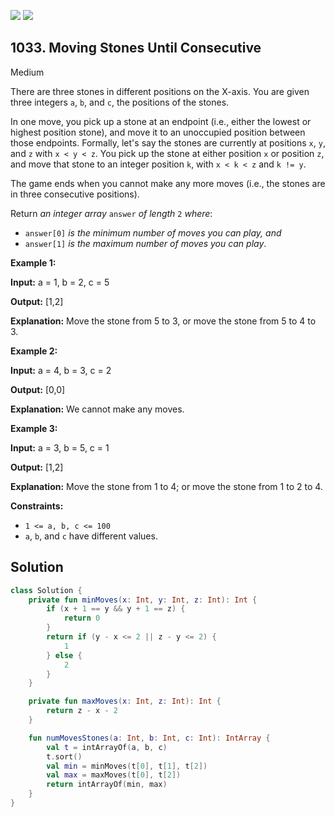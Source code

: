 [![](https://img.shields.io/github/stars/javadev/LeetCode-in-Kotlin?label=Stars&style=flat-square)](https://github.com/javadev/LeetCode-in-Kotlin)
[![](https://img.shields.io/github/forks/javadev/LeetCode-in-Kotlin?label=Fork%20me%20on%20GitHub%20&style=flat-square)](https://github.com/javadev/LeetCode-in-Kotlin/fork)

## 1033\. Moving Stones Until Consecutive

Medium

There are three stones in different positions on the X-axis. You are given three integers `a`, `b`, and `c`, the positions of the stones.

In one move, you pick up a stone at an endpoint (i.e., either the lowest or highest position stone), and move it to an unoccupied position between those endpoints. Formally, let's say the stones are currently at positions `x`, `y`, and `z` with `x < y < z`. You pick up the stone at either position `x` or position `z`, and move that stone to an integer position `k`, with `x < k < z` and `k != y`.

The game ends when you cannot make any more moves (i.e., the stones are in three consecutive positions).

Return _an integer array_ `answer` _of length_ `2` _where_:

*   `answer[0]` _is the minimum number of moves you can play, and_
*   `answer[1]` _is the maximum number of moves you can play_.

**Example 1:**

**Input:** a = 1, b = 2, c = 5

**Output:** [1,2]

**Explanation:** Move the stone from 5 to 3, or move the stone from 5 to 4 to 3.

**Example 2:**

**Input:** a = 4, b = 3, c = 2

**Output:** [0,0]

**Explanation:** We cannot make any moves.

**Example 3:**

**Input:** a = 3, b = 5, c = 1

**Output:** [1,2]

**Explanation:** Move the stone from 1 to 4; or move the stone from 1 to 2 to 4.

**Constraints:**

*   `1 <= a, b, c <= 100`
*   `a`, `b`, and `c` have different values.

## Solution

```kotlin
class Solution {
    private fun minMoves(x: Int, y: Int, z: Int): Int {
        if (x + 1 == y && y + 1 == z) {
            return 0
        }
        return if (y - x <= 2 || z - y <= 2) {
            1
        } else {
            2
        }
    }

    private fun maxMoves(x: Int, z: Int): Int {
        return z - x - 2
    }

    fun numMovesStones(a: Int, b: Int, c: Int): IntArray {
        val t = intArrayOf(a, b, c)
        t.sort()
        val min = minMoves(t[0], t[1], t[2])
        val max = maxMoves(t[0], t[2])
        return intArrayOf(min, max)
    }
}
```